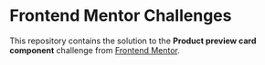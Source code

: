 # Frontend Mentor Challenges

This repository contains the solution to the **Product preview card component** challenge 
from [Frontend Mentor](https://www.frontendmentor.io/challenges/product-preview-card-component-GO7UmttRfa).   
